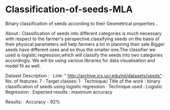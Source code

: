 # Classification-of-seeds-MLA
Binary classification of seeds according to their Geometrical properties .

About :
Classification of seeds into different categories is much necessary with respect to the
farmer's perspective.classifying seeds on the basis of their physical parameters will help
farmers a lot in planning their sale.Bigger seeds have different uses and so thus the
smaller one.The classifier we used is logistic regression,which will classify the seeds
into two categories accordingly. We will be using various libraries for data visualisation
and model fit as well.

Dataset Description :
· Link: “ http://archive.ics.uci.edu/ml/datasets/seeds”
· No. of features: 7
· Target classes: 1
· Technique/ Title of the work : binary classification of seeds using logistic regression
· Technique used : Logistic Regression
· Expected results : maximum accuracy

Results:
· Accuracy - 92%

